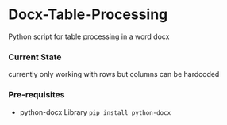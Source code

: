 # Docx-Table-Processing
Python script for table processing in a word docx 

### Current State
currently only working with rows but columns can be hardcoded

### Pre-requisites
- python-docx Library
    `pip install python-docx`
